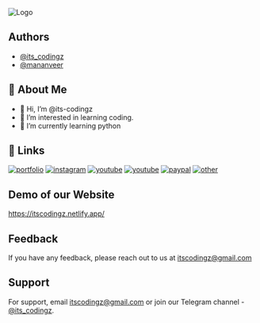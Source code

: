 
![Logo](https://i.ibb.co/StdZ4GT/itscodingz.jpg)

## Authors

- [@its_codingz](https://www.github.com/its-codingz)
- [@mananveer](https://www.instagram.com/manan_0880)

## 🚀 About Me
- 👋 Hi, I’m @its-codingz
- 👀 I’m interested in learning coding.
- 🌱 I’m currently learning python


## 🔗 Links
[![portfolio](https://img.shields.io/badge/my_portfolio-000?style=for-the-badge&logo=ko-fi&logoColor=white)](https://itscodingz.netlify.app/)
[![instagram](https://img.shields.io/badge/Instagram-0A66C2?style=for-the-badge&logo=instagram&logoColor=white)](https://www.instagram.com/its_codingz)
[![youtube](https://img.shields.io/badge/telegram-3A67A2?style=for-the-badge&logo=telegram&logoColor=white)](https://t.me/its_codingz)
[![youtube](https://img.shields.io/badge/youtube-1DA1F2?style=for-the-badge&logo=youtube&logoColor=white)](https://www.youtube.com/channel/UCKDPdfslI7R2yqFz-dACyeg)
[![paypal](https://img.shields.io/badge/paypal-1DA1F2?style=for-the-badge&logo=paypal&logoColor=white)](https://paypal.me/itscodingz?country.x=IN&locale.x=en_GB)
[![other](https://img.shields.io/badge/other-1DA1F2?style=for-the-badge&logo=&logoColor=white)](https://linktr.ee/its_codingz)


## Demo of our Website

https://itscodingz.netlify.app/


## Feedback

If you have any feedback, please reach out to us at itscodingz@gmail.com


## Support

For support, email itscodingz@gmail.com or join our Telegram channel - [@its_codingz](https://t.me/its_codingz).

